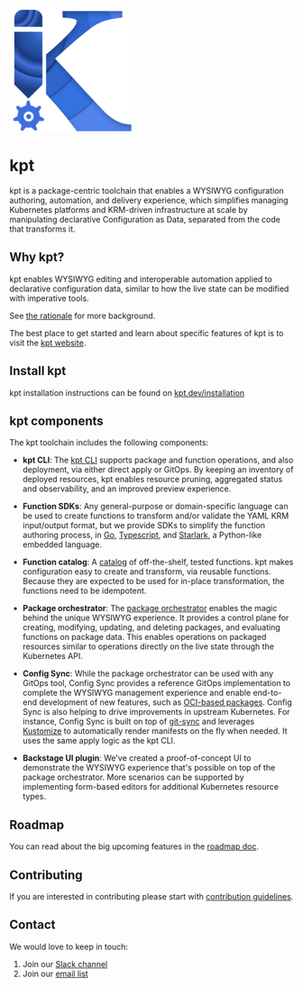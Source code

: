 <img src="logo/KptLogoLarge.png" width="220">


# kpt

kpt is a package-centric toolchain that enables a WYSIWYG configuration 
authoring, automation, and delivery experience, which simplifies managing
Kubernetes platforms and KRM-driven infrastructure at scale by manipulating
declarative Configuration as Data, separated from the code that transforms it.

## Why kpt?

kpt enables WYSIWYG editing and interoperable automation applied to declarative
configuration data, similar to how the live state can be modified with imperative
tools. 

See [the rationale](https://kpt.dev/guides/rationale) for more background.

The best place to get started and learn about specific features of kpt is 
to visit the [kpt website](https://kpt.dev/).

## Install kpt

kpt installation instructions can be found on 
[kpt.dev/installation](https://kpt.dev/installation/)

## kpt components

The kpt toolchain includes the following components:

- **kpt CLI**: The [kpt CLI](https://kpt.dev/reference/cli/) supports package and function operations, and also
  deployment, via either direct apply or GitOps. By keeping an inventory of deployed resources, kpt enables resource pruning,
  aggregated status and observability, and an improved preview experience.

- **Function SDKs**: Any general-purpose or domain-specific language can be used to create functions to transform and/or validate
  the YAML KRM input/output format, but we provide SDKs to simplify the function authoring process, in 
  [Go](https://kpt.dev/book/05-developing-functions/02-developing-in-Go), 
  [Typescript](https://kpt.dev/book/05-developing-functions/03-developing-in-Typescript), and 
  [Starlark](https://kpt.dev/book/05-developing-functions/04-developing-in-Starlark), a Python-like embedded language.

- **Function catalog**: A [catalog](https://catalog.kpt.dev/) of off-the-shelf, tested functions. kpt makes configuration
  easy to create and transform, via reusable functions. Because they are expected to be used for in-place transformation,
  the functions need to be idempotent.

- **Package orchestrator**: 
  The [package orchestrator](https://github.com/GoogleContainerTools/kpt/blob/main/docs/design-docs/07-package-orchestration.md)
  enables the magic behind the unique WYSIWYG experience. It provides a control plane for creating,
  modifying, updating, and deleting packages, and evaluating functions on package data. This enables operations on packaged resources
  similar to operations directly on the live state through the Kubernetes API.

- **Config Sync**: While the package orchestrator
  can be used with any GitOps tool, Config Sync provides a reference GitOps implementation to complete the WYSIWYG management
  experience and enable end-to-end development of new features, such as 
  [OCI-based packages](https://github.com/GoogleContainerTools/kpt/issues/2300). Config Sync is also helping to drive improvements
  in upstream Kubernetes. For instance, Config Sync is built on top of [git-sync](https://github.com/kubernetes/git-sync) and
  leverages [Kustomize](https://kustomize.io) to automatically render manifests on the fly when needed. It uses the same apply
  logic as the kpt CLI.

- **Backstage UI plugin**: We've created a proof-of-concept UI to demonstrate the WYSIWYG experience that's possible on top of the
  package orchestrator. More scenarios can be supported by implementing form-based editors for additional Kubernetes resource types.

## Roadmap

You can read about the big upcoming features in the 
[roadmap doc](/docs/ROADMAP.md).

## Contributing

If you are interested in contributing please start with 
[contribution guidelines](CONTRIBUTING.md).

## Contact

We would love to keep in touch:

1. Join our [Slack channel](https://kubernetes.slack.com/channels/kpt)
1. Join our [email list](https://groups.google.com/forum/?oldui=1#!forum/kpt-users)
